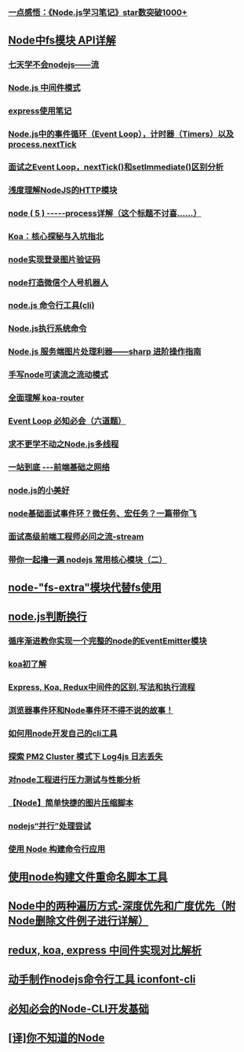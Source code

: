 ### [一点感悟：《Node.js学习笔记》star数突破1000+](https://juejin.im/post/5b1717a86fb9a01e3e5ce540)
## [Node中fs模块 API详解](https://juejin.im/post/5b9768b2e51d450e9942eb98)
### [七天学不会nodejs——流](https://juejin.im/post/5b54a7f95188251afc257dac)
### [Node.js 中间件模式](https://juejin.im/post/5b1e3f28e51d4506bd72db7c)
### [express使用笔记](https://github.com/chyingp/Express-learning-guide)
### [Node.js中的事件循环（Event Loop），计时器（Timers）以及process.nextTick](https://github.com/libin1991/libin_Blog/issues/516)
### [面试之Event Loop，nextTick()和setImmediate()区别分析](https://github.com/libin1991/libin_Blog/issues/120)
### [浅度理解NodeJS的HTTP模块](https://juejin.im/post/5ad5a14a6fb9a028d82c445a)
### [node ( 5 ) -----process详解（这个标题不讨喜……）](https://juejin.im/post/5ad4d5066fb9a028e25e0a8a)
### [Koa：核心探秘与入坑指北](https://juejin.im/post/5ad466d25188253edd4d898a)
### [node实现登录图片验证码](https://juejin.im/post/5ad82856f265da50463e3ae7)
### [node打造微信个人号机器人](https://juejin.im/post/5ae00f966fb9a07aaf34dfcd)
### [node.js 命令行工具(cli)](https://juejin.im/post/5af2a2cbf265da0b9c109f59)
### [Node.js执行系统命令](https://juejin.im/post/5b07eb1c5188254e28710d80)
### [Node.js 服务端图片处理利器——sharp 进阶操作指南](https://juejin.im/post/5b0bd60e6fb9a00a1610e4be)
### [手写node可读流之流动模式](https://juejin.im/post/5b0f4cb3f265da08d51d3f3c)
### [全面理解 koa-router](http://zhangxiang958.github.io/2018/06/03/%E5%85%A8%E9%9D%A2%E7%90%86%E8%A7%A3%20koa-router/)
### [Event Loop 必知必会（六道题）](https://zhuanlan.zhihu.com/p/34182184)
### [求不更学不动之Node.js多线程](https://segmentfault.com/a/1190000015383666)
### [一站到底 ---前端基础之网络](https://juejin.im/post/5b3357556fb9a00e5a4b63df)
### [node.js的小美好](https://juejin.im/post/5b3352abe51d4558ab7b454a#heading-7)
### [node基础面试事件环？微任务、宏任务？一篇带你飞](https://juejin.im/post/5b35cdfa51882574c020d685)
### [面试高级前端工程师必问之流-stream](https://juejin.im/post/5b421b5ee51d45198651159b)
### [带你一起撸一遍 nodejs 常用核心模块（二）](https://juejin.im/post/5b417842f265da0f96286f2b)
## [node-"fs-extra"模块代替fs使用](https://juejin.im/post/5b52fd21e51d4519234468f1)
## [node.js判断换行](https://github.com/libin1991/libin_Blog/issues/596)
### [循序渐进教你实现一个完整的node的EventEmitter模块](https://github.com/forthealllight/blog/issues/21)
### [koa初了解](https://juejin.im/post/5b55baccf265da0f4b7a9760)
### [Express, Koa, Redux中间件的区别,写法和执行流程](https://juejin.im/post/5b5d8e55e51d4535a65ae507)
### [浏览器事件环和Node事件环不得不说的故事！](https://juejin.im/post/5b5f365e6fb9a04fa8673f97)
### [如何用node开发自己的cli工具](https://juejin.im/post/5b6b086cf265da0f8d368935)
### [探索 PM2 Cluster 模式下 Log4js 日志丢失](https://juejin.im/post/5b7ea1e56fb9a01a0f24979a)
### [对node工程进行压力测试与性能分析](https://juejin.im/post/5b827cbbe51d4538c021f2da)
### [【Node】简单快捷的图片压缩脚本](https://juejin.im/post/5b8a9769e51d4538c17e121c)
### [nodejs“并行”处理尝试](https://juejin.im/post/5b8a36f551882542c7638bae)
### [使用 Node 构建命令行应用](https://juejin.im/post/5b952f4ce51d450e7632caaf)
## [使用node构建文件重命名脚本工具](https://juejin.im/post/5b99d59de51d450e9c55468e)
## [Node中的两种遍历方式-深度优先和广度优先（附Node删除文件例子进行详解）](https://juejin.im/post/5b976a7a6fb9a05cdf307795)
## [redux, koa, express 中间件实现对比解析](https://juejin.im/post/5b9a23a45188255c9c751b07)
## [动手制作nodejs命令行工具 iconfont-cli](https://juejin.im/post/5ba231b06fb9a05ce873d609)
## [必知必会的Node-CLI开发基础](https://juejin.im/post/5bc496196fb9a05d0f170694)
## [[译]你不知道的Node](https://houxingyi.github.io/2018/10/20/2018-10-10-you-dont-know-Node/)
